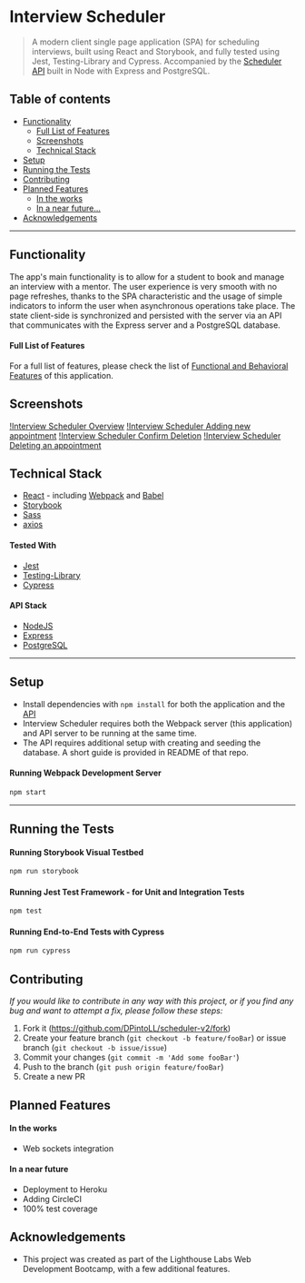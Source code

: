 # Interview Scheduler

> A modern client single page application (SPA) for scheduling interviews, built using React and Storybook, and fully tested using Jest, Testing-Library and Cypress. Accompanied by the [Scheduler API](https://github.com/DPintoLL/scheduler-api) built in Node with Express and PostgreSQL.

## Table of contents

- [Functionality](#Functionality)
  - [Full List of Features](#Full-List-of-Features)
  - [Screenshots](#Screenshots)
  - [Technical Stack](#Technical-Stack)
- [Setup](#Setup)
- [Running the Tests](#Running-the-Tests)
- [Contributing](#contributing)
- [Planned Features](#Planned-Features)
  - [In the works](#in-the-works)
  - [In a near future...](#in-a-near-future)
- [Acknowledgements](#acknowledgements)

---

## Functionality

The app's main functionality is to allow for a student to book and manage an interview with a mentor. The user experience is very smooth with no page refreshes, thanks to the SPA characteristic and the usage of simple indicators to inform the user when asynchronous operations take place. The state client-side is synchronized and persisted with the server via an API that communicates with the Express server and a PostgreSQL database.

#### Full List of Features

For a full list of features, please check the list of [Functional and Behavioral Features](https://github.com/DPintoLL/scheduler-v2/blob/master/docs/functional-behavioral-features.md) of this application.

## Screenshots

[!Interview Scheduler Overview](https://github.com/DPintoLL/scheduler-v2/blob/master/docs/interview-scheduler-overview.png)
[!Interview Scheduler Adding new appointment](https://github.com/DPintoLL/scheduler-v2/blob/master/docs/interview-scheduler-save.png)
[!Interview Scheduler Confirm Deletion](https://github.com/DPintoLL/scheduler-v2/blob/master/docs/interview-scheduler-confirm.png)
[!Interview Scheduler Deleting an appointment](https://github.com/DPintoLL/scheduler-v2/blob/master/docs/interview-scheduler-deleting.png)

## Technical Stack

- [React](https://vuejs.org/) - including [Webpack](https://webpack.js.org/) and [Babel](https://babeljs.io/)
- [Storybook](https://storybook.js.org/)
- [Sass](https://sass-lang.com/)
- [axios](https://github.com/axios/axios)

#### Tested With

- [Jest](https://www.jestjs.io)
- [Testing-Library](https://testing-library.com/)
- [Cypress](https://www.cypress.io)

#### API Stack

- [NodeJS](https://nodejs.org/en/)
- [Express](https://expressjs.com/)
- [PostgreSQL](https://www.postgresql.org/)

---

## Setup

- Install dependencies with `npm install` for both the application and the [API](https://github.com/DPintoLL/scheduler-api)
- Interview Scheduler requires both the Webpack server (this application) and API server to be running at the same time.
- The API requires additional setup with creating and seeding the database. A short guide is provided in README of that repo.

#### Running Webpack Development Server

```sh
npm start
```

---

## Running the Tests

#### Running Storybook Visual Testbed

```sh
npm run storybook
```

#### Running Jest Test Framework - for Unit and Integration Tests

```sh
npm test
```

#### Running End-to-End Tests with Cypress

```sh
npm run cypress
```

## Contributing

_If you would like to contribute in any way with this project, or if you find any bug and want to attempt a fix, please follow these steps:_

1. Fork it (<https://github.com/DPintoLL/scheduler-v2/fork>)
2. Create your feature branch (`git checkout -b feature/fooBar`) or issue branch (`git checkout -b issue/issue`)
3. Commit your changes (`git commit -m 'Add some fooBar'`)
4. Push to the branch (`git push origin feature/fooBar`)
5. Create a new PR

## Planned Features

#### In the works

- Web sockets integration

#### In a near future

- Deployment to Heroku
- Adding CircleCI
- 100% test coverage

## Acknowledgements

- This project was created as part of the Lighthouse Labs Web Development Bootcamp, with a few additional features.
